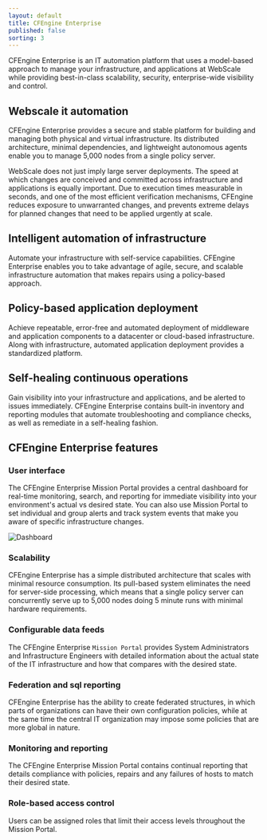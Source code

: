 ```yaml
---
layout: default
title: CFEngine Enterprise
published: false
sorting: 3
---
```


CFEngine Enterprise is an IT automation platform that uses a model-based approach to manage your infrastructure, and applications at WebScale while providing best-in-class scalability, security, enterprise-wide visibility and control.

## Webscale it automation

CFEngine Enterprise provides a secure and stable platform for building and managing both physical and virtual infrastructure. Its distributed architecture, minimal dependencies, and lightweight autonomous agents enable you to manage 5,000 nodes from a single policy server.

WebScale does not just imply large server deployments. The speed at which changes are conceived and committed across infrastructure and applications is equally important. Due to execution times measurable in seconds, and one of the most efficient verification mechanisms, CFEngine reduces exposure to unwarranted changes, and prevents extreme delays for planned changes that need to be applied urgently at scale.

## Intelligent automation of infrastructure

Automate your infrastructure with self-service capabilities. CFEngine Enterprise enables you to take advantage of agile, secure, and scalable infrastructure automation that makes repairs using a policy-based approach.

## Policy-based application deployment

Achieve repeatable, error-free and automated deployment of middleware and application components to a datacenter or cloud-based infrastructure. Along with infrastructure, automated application deployment provides a standardized platform.

## Self-healing continuous operations

Gain visibility into your infrastructure and applications, and be alerted to issues immediately. CFEngine Enterprise contains built-in inventory and reporting modules that automate troubleshooting and compliance checks, as well as remediate in a self-healing fashion.

## CFEngine Enterprise features

### User interface

The CFEngine Enterprise Mission Portal provides a central dashboard for real-time monitoring, search, and reporting for immediate visibility into your environment's actual vs desired state. You can also use Mission Portal to set individual and group alerts and track system events that make you aware of specific infrastructure changes.

<img src="Dashboard.png" alt="Dashboard" image="700px">

### Scalability

CFEngine Enterprise has a simple distributed architecture that scales with minimal resource consumption. Its pull-based system eliminates the need for server-side processing, which means that a single policy server can concurrently serve up to 5,000 nodes doing 5 minute runs with minimal hardware requirements.

### Configurable data feeds

The CFEngine Enterprise `Mission Portal` provides System Administrators and Infrastructure Engineers with detailed information about the actual state of the IT infrastructure and how that compares with the desired state.

### Federation and sql reporting

CFEngine Enterprise has the ability to create federated structures, in which parts of organizations can have their own configuration policies, while at the same time the central IT organization may impose some policies that are more global in nature.

### Monitoring and reporting

The CFEngine Enterprise Mission Portal contains continual reporting that details compliance with policies, repairs and any failures of hosts to match their desired state.

### Role-based access control

Users can be assigned roles that limit their access levels throughout the Mission Portal.
